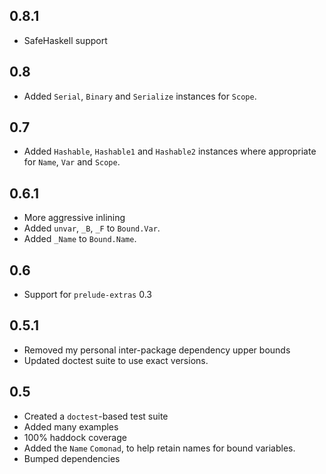 0.8.1
-----
* SafeHaskell support

0.8
---
* Added `Serial`, `Binary` and `Serialize` instances for `Scope`.

0.7
---
* Added `Hashable`, `Hashable1` and `Hashable2` instances where appropriate for `Name`, `Var` and `Scope`.

0.6.1
-----
* More aggressive inlining
* Added `unvar`, `_B`, `_F` to `Bound.Var`.
* Added `_Name` to `Bound.Name`.

0.6
---
* Support for `prelude-extras` 0.3

0.5.1
-----
* Removed my personal inter-package dependency upper bounds
* Updated doctest suite to use exact versions.

0.5
---
* Created a `doctest`-based test suite
* Added many examples
* 100% haddock coverage
* Added the `Name` `Comonad`, to help retain names for bound variables.
* Bumped dependencies
